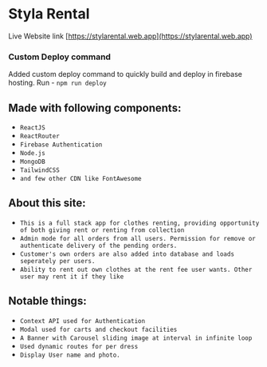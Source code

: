 # Styla Rental
Live Website link [https://stylarental.web.app](https://stylarental.web.app)


### Custom Deploy command
Added custom deploy command to quickly build and deploy in firebase hosting. Run -
`npm run deploy`


## Made with following components:
- `ReactJS`
- `ReactRouter`
- `Firebase Authentication`
- `Node.js`
- `MongoDB`
- `TailwindCSS`
- `and few other CDN like FontAwesome` 

## About this site:
- `This is a full stack app for clothes renting, providing opportunity of both giving rent or renting from collection`
- `Admin mode for all orders from all users. Permission for remove or authenticate delivery of the pending orders.`
- `Customer's own orders are also added into database and loads seperately per users.`
- `Ability to rent out own clothes at the rent fee user wants. Other user may rent it if they like`


## Notable things:
- `Context API used for Authentication`
- `Modal used for carts and checkout facilities`
- `A Banner with Carousel sliding image at interval in infinite loop`
- `Used dynamic routes for per dress`
- `Display User name and photo.`
